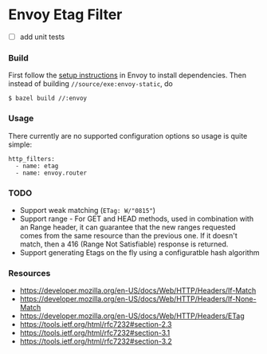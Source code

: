 Envoy Etag Filter
===================

- [ ] add unit tests

### Build
First follow the [setup instructions](https://github.com/envoyproxy/envoy/tree/master/bazel#building-envoy-with-bazel) in Envoy to install dependencies.
Then instead of building `//source/exe:envoy-static`, do
```
$ bazel build //:envoy
```


### Usage
There currently are no supported configuration options so usage is quite simple:
```
http_filters:
  - name: etag
  - name: envoy.router
```

### TODO
- Support weak matching (`ETag: W/"0815"`)
- Support range - For GET and HEAD methods, used in combination with an Range header, it can guarantee that the new ranges requested comes from the same resource than the previous one. If it doesn't match, then a 416 (Range Not Satisfiable) response is returned.
- Support generating Etags on the fly using a configuratble hash algorithm


### Resources
- https://developer.mozilla.org/en-US/docs/Web/HTTP/Headers/If-Match
- https://developer.mozilla.org/en-US/docs/Web/HTTP/Headers/If-None-Match
- https://developer.mozilla.org/en-US/docs/Web/HTTP/Headers/ETag
- https://tools.ietf.org/html/rfc7232#section-2.3
- https://tools.ietf.org/html/rfc7232#section-3.1
- https://tools.ietf.org/html/rfc7232#section-3.2

